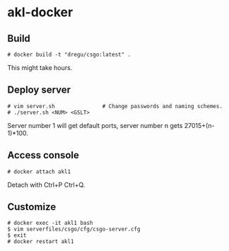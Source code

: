 # akl-docker

## Build

```
# docker build -t "dregu/csgo:latest" .
```

This might take hours.

## Deploy server

```
# vim server.sh               # Change passwords and naming schemes.
# ./server.sh <NUM> <GSLT>
```

Server number 1 will get default ports, server number n gets 27015+(n-1)*100.

## Access console

```
# docker attach akl1
```

Detach with Ctrl+P Ctrl+Q.

## Customize

```
# docker exec -it akl1 bash
$ vim serverfiles/csgo/cfg/csgo-server.cfg
$ exit
# docker restart akl1
```
